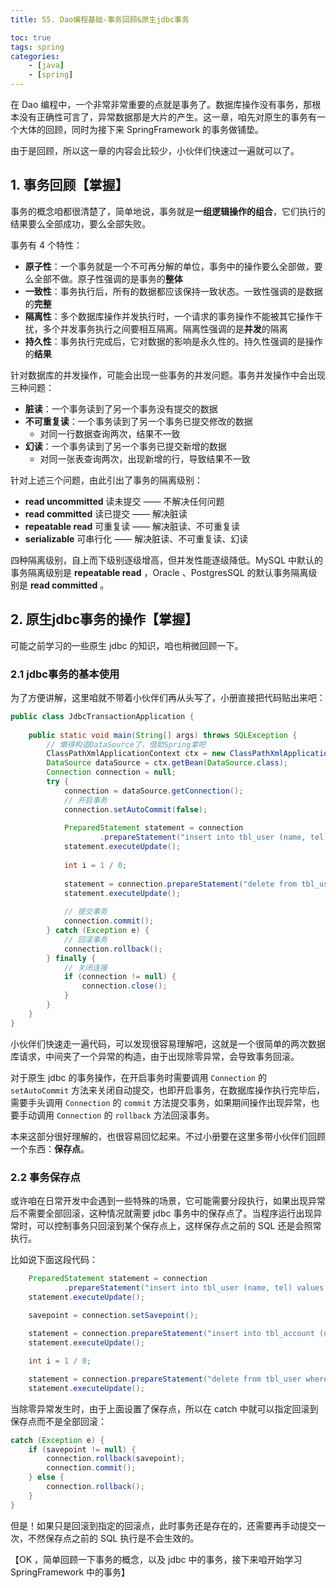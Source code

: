```yaml
---
title: 55. Dao编程基础-事务回顾&原生jdbc事务

toc: true
tags: spring
categories: 
    - [java]
    - [spring]
---
```


在 Dao 编程中，一个非常非常重要的点就是事务了。数据库操作没有事务，那根本没有正确性可言了，异常数据那是大片的产生。这一章，咱先对原生的事务有一个大体的回顾，同时为接下来 SpringFramework 的事务做铺垫。

由于是回顾，所以这一章的内容会比较少，小伙伴们快速过一遍就可以了。

## 1. 事务回顾【掌握】

事务的概念咱都很清楚了，简单地说，事务就是**一组逻辑操作的组合**，它们执行的结果要么全部成功，要么全部失败。

事务有 4 个特性：

<!--more-->



- **原子性**：一个事务就是一个不可再分解的单位，事务中的操作要么全部做，要么全部不做。原子性强调的是事务的**整体**
- **一致性**：事务执行后，所有的数据都应该保持一致状态。一致性强调的是数据的**完整**
- **隔离性**：多个数据库操作并发执行时，一个请求的事务操作不能被其它操作干扰，多个并发事务执行之间要相互隔离。隔离性强调的是**并发**的隔离
- **持久性**：事务执行完成后，它对数据的影响是永久性的。持久性强调的是操作的**结果**

针对数据库的并发操作，可能会出现一些事务的并发问题。事务并发操作中会出现三种问题：

- **脏读**：一个事务读到了另一个事务没有提交的数据
- **不可重复读**：一个事务读到了另一个事务已提交修改的数据
  - 对同一行数据查询两次，结果不一致
- **幻读**：一个事务读到了另一个事务已提交新增的数据
  - 对同一张表查询两次，出现新增的行，导致结果不一致

针对上述三个问题，由此引出了事务的隔离级别：

- **read uncommitted** 读未提交 —— 不解决任何问题
- **read committed** 读已提交 —— 解决脏读
- **repeatable read** 可重复读 —— 解决脏读、不可重复读
- **serializable** 可串行化 —— 解决脏读、不可重复读、幻读

四种隔离级别，自上而下级别逐级增高，但并发性能逐级降低。MySQL 中默认的事务隔离级别是 **repeatable read** ，Oracle 、PostgresSQL 的默认事务隔离级别是 **read committed** 。

## 2. 原生jdbc事务的操作【掌握】

可能之前学习的一些原生 jdbc 的知识，咱也稍微回顾一下。

### 2.1 jdbc事务的基本使用

为了方便讲解，这里咱就不带着小伙伴们再从头写了，小册直接把代码贴出来吧：

```java
public class JdbcTransactionApplication {
    
    public static void main(String[] args) throws SQLException {
        // 懒得构造DataSource了，借助Spring拿吧
        ClassPathXmlApplicationContext ctx = new ClassPathXmlApplicationContext("jdbc/spring-jdbc.xml");
        DataSource dataSource = ctx.getBean(DataSource.class);
        Connection connection = null;
        try {
            connection = dataSource.getConnection();
            // 开启事务
            connection.setAutoCommit(false);
    
            PreparedStatement statement = connection
                    .prepareStatement("insert into tbl_user (name, tel) values ('hahaha', '12345')");
            statement.executeUpdate();
            
            int i = 1 / 0;
    
            statement = connection.prepareStatement("delete from tbl_user where id = 1");
            statement.executeUpdate();
    
            // 提交事务
            connection.commit();
        } catch (Exception e) {
            // 回滚事务
            connection.rollback();
        } finally {
            // 关闭连接
            if (connection != null) {
                connection.close();
            }
        }
    }
}
```

小伙伴们快速走一遍代码，可以发现很容易理解吧，这就是一个很简单的两次数据库请求，中间夹了一个异常的构造，由于出现除零异常，会导致事务回滚。

对于原生 jdbc 的事务操作，在开启事务时需要调用 `Connection` 的 `setAutoCommit` 方法来关闭自动提交，也即开启事务，在数据库操作执行完毕后，需要手头调用 `Connection` 的 `commit` 方法提交事务，如果期间操作出现异常，也要手动调用 `Connection` 的 `rollback` 方法回滚事务。

本来这部分很好理解的，也很容易回忆起来。不过小册要在这里多带小伙伴们回顾一个东西：**保存点**。

### 2.2 事务保存点

或许咱在日常开发中会遇到一些特殊的场景，它可能需要分段执行，如果出现异常后不需要全部回滚，这种情况就需要 jdbc 事务中的保存点了。当程序运行出现异常时，可以控制事务只回滚到某个保存点上，这样保存点之前的 SQL 还是会照常执行。

比如说下面这段代码：

```java
    PreparedStatement statement = connection
            .prepareStatement("insert into tbl_user (name, tel) values ('hahaha', '12345')");
    statement.executeUpdate();

    savepoint = connection.setSavepoint();
    
    statement = connection.prepareStatement("insert into tbl_account (user_id, money) values (2, 123)");
    statement.executeUpdate();

    int i = 1 / 0;

    statement = connection.prepareStatement("delete from tbl_user where id = 1");
    statement.executeUpdate();
```

当除零异常发生时，由于上面设置了保存点，所以在 catch 中就可以指定回滚到保存点而不是全部回滚：

```java
catch (Exception e) {
    if (savepoint != null) {
        connection.rollback(savepoint);
        connection.commit();
    } else {
        connection.rollback();
    }
}
```

但是！如果只是回滚到指定的回滚点，此时事务还是存在的，还需要再手动提交一次，不然保存点之前的 SQL 执行是不会生效的。

【OK ，简单回顾一下事务的概念，以及 jdbc 中的事务，接下来咱开始学习 SpringFramework 中的事务】

